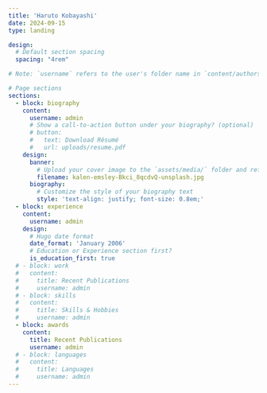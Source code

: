 ```yaml
---
title: 'Haruto Kobayashi'
date: 2024-09-15
type: landing

design:
  # Default section spacing
  spacing: "4rem"

# Note: `username` refers to the user's folder name in `content/authors/`

# Page sections
sections:
  - block: biography
    content:
      username: admin
      # Show a call-to-action button under your biography? (optional)
      # button:
      #   text: Download Résumé
      #   url: uploads/resume.pdf
    design:
      banner:
        # Upload your cover image to the `assets/media/` folder and reference it here
        filename: kalen-emsley-Bkci_8qcdvQ-unsplash.jpg
      biography:
        # Customize the style of your biography text
        style: 'text-align: justify; font-size: 0.8em;'
  - block: experience
    content:
      username: admin
    design:
      # Hugo date format
      date_format: 'January 2006'
      # Education or Experience section first?
      is_education_first: true
  # - block: work
  #   content:
  #     title: Recent Publications
  #     username: admin
  # - block: skills
  #   content:
  #     title: Skills & Hobbies
  #     username: admin
  - block: awards
    content:
      title: Recent Publications
      username: admin
  # - block: languages
  #   content:
  #     title: Languages
  #     username: admin
---
```

